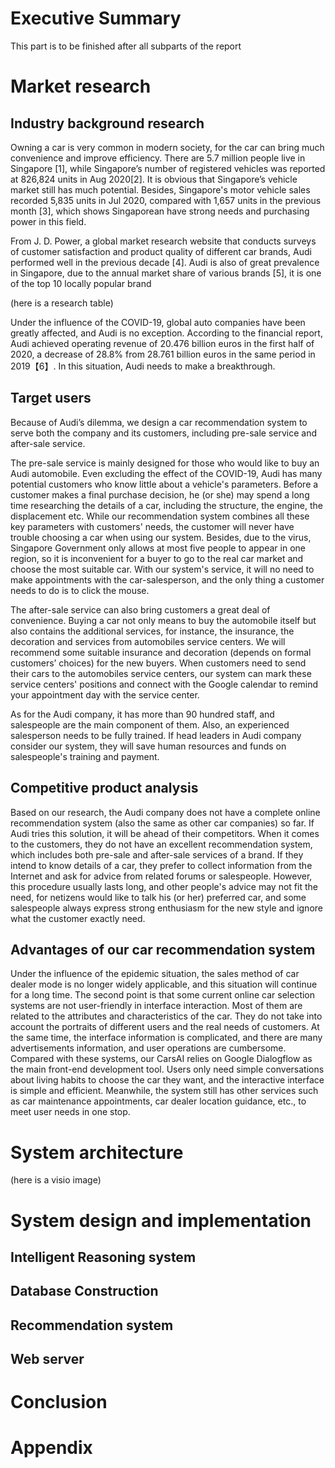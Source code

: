 # Executive Summary

 This part is to be finished after all subparts of the report
 
 # Market research
 
 ## Industry background research
Owning a car is very common in modern society, for the car can bring much convenience and improve efficiency. There are 5.7 million people live in Singapore [1], while Singapore’s number of registered vehicles was reported at 826,824 units in Aug 2020[2]. It is obvious that Singapore’s vehicle market still has much potential. Besides, Singapore's motor vehicle sales recorded 5,835 units in Jul 2020, compared with 1,657 units in the previous month [3], which shows Singaporean have strong needs and purchasing power in this field.

From J. D. Power, a global market research website that conducts surveys of customer satisfaction and product quality of different car brands, Audi performed well in the previous decade [4]. Audi is also of great prevalence in Singapore, due to the annual market share of various brands [5], it is one of the top 10 locally popular brand

(here is a research table)

Under the influence of the COVID-19, global auto companies have been greatly affected, and Audi is no exception. According to the financial report, Audi achieved operating revenue of 20.476 billion euros in the first half of 2020, a decrease of 28.8% from 28.761 billion euros in the same period in 2019【6】. In this situation, Audi needs to make a breakthrough.

## Target users
Because of Audi’s dilemma, we design a car recommendation system to serve both the company and its customers, including pre-sale service and after-sale service.

The pre-sale service is mainly designed for those who would like to buy an Audi automobile. Even excluding the effect of the COVID-19, Audi has many potential customers who know little about a vehicle's parameters. Before a customer makes a final purchase decision, he (or she) may spend a long time researching the details of a car, including the structure, the engine, the displacement etc. While our recommendation system combines all these key parameters with customers' needs, the customer will never have trouble choosing a car when using our system. Besides, due to the virus, Singapore Government only allows at most five people to appear in one region, so it is inconvenient for a buyer to go to the real car market and choose the most suitable car. With our system's service, it will no need to make appointments with the car-salesperson, and the only thing a customer needs to do is to click the mouse.

The after-sale service can also bring customers a great deal of convenience. Buying a car not only means to buy the automobile itself but also contains the additional services, for instance, the insurance, the decoration and services from automobiles service centers. We will recommend some suitable insurance and decoration (depends on formal customers’ choices) for the new buyers. When customers need to send their cars to the automobiles service centers, our system can mark these service centers' positions and connect with the Google calendar to remind your appointment day with the service center.

As for the Audi company, it has more than 90 hundred staff, and salespeople are the main component of them. Also, an experienced salesperson needs to be fully trained. If head leaders in Audi company consider our system, they will save human resources and funds on salespeople's training and payment.

## Competitive product analysis
Based on our research, the Audi company does not have a complete online recommendation system (also the same as other car companies) so far. If Audi tries this solution, it will be ahead of their competitors. When it comes to the customers, they do not have an excellent recommendation system, which includes both pre-sale and after-sale services of a brand. If they intend to know details of a car, they prefer to collect information from the Internet and ask for advice from related forums or salespeople. However, this procedure usually lasts long, and other people's advice may not fit the need, for netizens would like to talk his (or her) preferred car, and some salespeople always express strong enthusiasm for the new style and ignore what the customer exactly need.

## Advantages of our car recommendation system
Under the influence of the epidemic situation, the sales method of car dealer mode is no longer widely applicable, and this situation will continue for a long time. The second point is that some current online car selection systems are not user-friendly in interface interaction. Most of them are related to the attributes and characteristics of the car. They do not take into account the portraits of different users and the real needs of customers. At the same time, the interface information is complicated, and there are many advertisements information, and user operations are cumbersome. Compared with these systems, our CarsAI relies on Google Dialogflow as the main front-end development tool. Users only need simple conversations about living habits to choose the car they want, and the interactive interface is simple and efficient. Meanwhile, the system still has other services such as car maintenance appointments, car dealer location guidance, etc., to meet user needs in one stop.

# System architecture
(here is a visio image)

# System design and implementation

## Intelligent Reasoning system

## Database Construction

## Recommendation system

## Web server



# Conclusion

# Appendix
